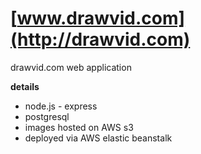 **[www.drawvid.com](http://drawvid.com)**
====

drawvid.com web application

**details**
* node.js - express
* postgresql
* images hosted on AWS s3
* deployed via AWS elastic beanstalk
